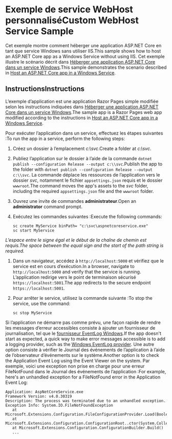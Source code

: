# <a name="custom-webhost-service-sample"></a><span data-ttu-id="0e4e1-101">Exemple de service WebHost personnalisé</span><span class="sxs-lookup"><span data-stu-id="0e4e1-101">Custom WebHost Service Sample</span></span>

<span data-ttu-id="0e4e1-102">Cet exemple montre comment héberger une application ASP.NET Core en tant que service Windows sans utiliser IIS.</span><span class="sxs-lookup"><span data-stu-id="0e4e1-102">This sample shows how to host an ASP.NET Core app as a Windows Service without using IIS.</span></span> <span data-ttu-id="0e4e1-103">Cet exemple illustre le scénario décrit dans [Héberger une application ASP.NET Core dans un service Windows](https://docs.microsoft.com/aspnet/core/host-and-deploy/windows-service).</span><span class="sxs-lookup"><span data-stu-id="0e4e1-103">This sample demonstrates the scenario described in [Host an ASP.NET Core app in a Windows Service](https://docs.microsoft.com/aspnet/core/host-and-deploy/windows-service).</span></span>

## <a name="instructions"></a><span data-ttu-id="0e4e1-104">Instructions</span><span class="sxs-lookup"><span data-stu-id="0e4e1-104">Instructions</span></span>

<span data-ttu-id="0e4e1-105">L’exemple d’application est une application Razor Pages simple modifiée selon les instructions indiquées dans [Héberger une application ASP.NET Core dans un service Windows](https://docs.microsoft.com/aspnet/core/host-and-deploy/windows-service).</span><span class="sxs-lookup"><span data-stu-id="0e4e1-105">The sample app is a Razor Pages web app modified according to the instructions in [Host an ASP.NET Core app in a Windows Service](https://docs.microsoft.com/aspnet/core/host-and-deploy/windows-service).</span></span>

<span data-ttu-id="0e4e1-106">Pour exécuter l’application dans un service, effectuez les étapes suivantes :</span><span class="sxs-lookup"><span data-stu-id="0e4e1-106">To run the app in a service, perform the following steps:</span></span>

1. <span data-ttu-id="0e4e1-107">Créez un dossier à l’emplacement *c:\svc*.</span><span class="sxs-lookup"><span data-stu-id="0e4e1-107">Create a folder at *c:\svc*.</span></span>

1. <span data-ttu-id="0e4e1-108">Publiez l’application sur le dossier à l’aide de la commande `dotnet publish --configuration Release --output c:\\svc`.</span><span class="sxs-lookup"><span data-stu-id="0e4e1-108">Publish the app to the folder with `dotnet publish --configuration Release --output c:\\svc`.</span></span> <span data-ttu-id="0e4e1-109">La commande déplace les ressources de l’application vers le dossier *svc*, notamment le fichier `appsettings.json` requis et le dossier `wwwroot`.</span><span class="sxs-lookup"><span data-stu-id="0e4e1-109">The command moves the app's assets to the *svc* folder, including the required `appsettings.json` file and the `wwwroot` folder.</span></span>

1. <span data-ttu-id="0e4e1-110">Ouvrez une invite de commandes **administrateur**.</span><span class="sxs-lookup"><span data-stu-id="0e4e1-110">Open an **administrator** command prompt.</span></span>

1. <span data-ttu-id="0e4e1-111">Exécutez les commandes suivantes :</span><span class="sxs-lookup"><span data-stu-id="0e4e1-111">Execute the following commands:</span></span>

   ```console
   sc create MyService binPath= "c:\svc\aspnetcoreservice.exe"
   sc start MyService
   ```

  <span data-ttu-id="0e4e1-112">*L’espace entre le signe égal et le début de la chaîne de chemin est requis.*</span><span class="sxs-lookup"><span data-stu-id="0e4e1-112">*The space between the equal sign and the start of the path string is required.*</span></span>

1. <span data-ttu-id="0e4e1-113">Dans un navigateur, accédez à `http://localhost:5000` et vérifiez que le service est en cours d’exécution.</span><span class="sxs-lookup"><span data-stu-id="0e4e1-113">In a browser, navigate to `http://localhost:5000` and verify that the service is running.</span></span> <span data-ttu-id="0e4e1-114">L’application redirige vers le point de terminaison sécurisé `https://localhost:5001`.</span><span class="sxs-lookup"><span data-stu-id="0e4e1-114">The app redirects to the secure endpoint `https://localhost:5001`.</span></span>

1. <span data-ttu-id="0e4e1-115">Pour arrêter le service, utilisez la commande suivante :</span><span class="sxs-lookup"><span data-stu-id="0e4e1-115">To stop the service, use the command:</span></span>

   ```console
   sc stop MyService
   ```

<span data-ttu-id="0e4e1-116">Si l’application ne démarre pas comme prévu, une façon rapide de rendre les messages d’erreur accessibles consiste à ajouter un fournisseur de journalisation, tel que le [fournisseur EventLog Windows](https://docs.microsoft.com/aspnet/core/fundamentals/logging/index#eventlog).</span><span class="sxs-lookup"><span data-stu-id="0e4e1-116">If the app doesn't start as expected, a quick way to make error messages accessible is to add a logging provider, such as the [Windows EventLog provider](https://docs.microsoft.com/aspnet/core/fundamentals/logging/index#eventlog).</span></span> <span data-ttu-id="0e4e1-117">Une autre option consiste à vérifier le Journal des événements de l’application à l’aide de l’observateur d’événements sur le système.</span><span class="sxs-lookup"><span data-stu-id="0e4e1-117">Another option is to check the Application Event Log using the Event Viewer on the system.</span></span> <span data-ttu-id="0e4e1-118">Par exemple, voici une exception non prise en charge pour une erreur FileNotFound dans le Journal des événements de l’application :</span><span class="sxs-lookup"><span data-stu-id="0e4e1-118">For example, here's an unhandled exception for a FileNotFound error in the Application Event Log:</span></span>

```console
Application: AspNetCoreService.exe
Framework Version: v4.0.30319
Description: The process was terminated due to an unhandled exception.
Exception Info: System.IO.FileNotFoundException
   at Microsoft.Extensions.Configuration.FileConfigurationProvider.Load(Boolean)
   at Microsoft.Extensions.Configuration.ConfigurationRoot..ctor(System.Collections.Generic.IList`1<Microsoft.Extensions.Configuration.IConfigurationProvider>)
   at Microsoft.Extensions.Configuration.ConfigurationBuilder.Build()
   ...
```

